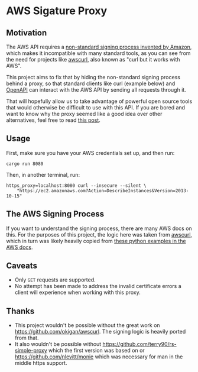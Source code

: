 # AWS Sigature Proxy

## Motivation

The AWS API requires a [non-standard signing process invented by
Amazon](https://docs.aws.amazon.com/general/latest/gr/signature-version-4.html),
which makes it incompatible with many standard tools, as you can see from the
need for projects like [awscurl](https://github.com/okigan/awscurl), also known
as "curl but it works with AWS".

This project aims to fix that by hiding the non-standard signing process behind
a proxy, so that standard clients like curl (example below) and
[OpenAPI](https://github.com/APIs-guru/openapi-directory/tree/master/APIs/amazonaws.com)
can interact with the AWS API by sending all requests through it.

That will hopefully allow us to take advantage of powerful open source tools
that would otherwise be difficult to use with this API. If you are bored and
want to know why the proxy seemed like a good idea over other alternatives, feel
free to read [this
post](https://shaunverch.com/butter/open-source/2019/09/27/butter-days-6.html).

## Usage

First, make sure you have your AWS credentials set up, and then run:

```shell
cargo run 8080
```

Then, in another terminal, run:

```shell
https_proxy=localhost:8080 curl --insecure --silent \
    "https://ec2.amazonaws.com?Action=DescribeInstances&Version=2013-10-15"
```

## The AWS Signing Process

If you want to understand the signing process, there are many AWS docs on this.
For the purposes of this project, the logic here was taken from
[awscurl](https://github.com/okigan/awscurl), which in turn was likely heavily
copied from [these python examples in the AWS
docs](https://docs.aws.amazon.com/general/latest/gr/sigv4-signed-request-examples.html).

## Caveats

- Only `GET` requests are supported.
- No attempt has been made to address the invalid certificate errors a client
  will experience when working with this proxy.

## Thanks

- This project wouldn't be possible without the great work on
  https://github.com/okigan/awscurl.  The signing logic is heavily ported from
  that.
- It also wouldn't be possible without
  https://github.com/terry90/rs-simple-proxy which the first version was based
  on or https://github.com/nlevitt/monie which was necessary for man in the
  middle https support.
